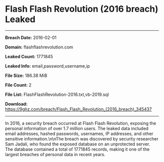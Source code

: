 # Flash Flash Revolution (2016 breach) Leaked

------------
**Breach Date:** 2016-02-01

**Domain:** flashflashrevolution.com

**Leaked Count:** 1771845

**Leaked Info:** email,password,username,ip

**File Size:** 186.38 MiB

**File Count:** 2

**File List:** FlashFlashRevolution-2016.txt,vb-2019.sql

**Download:** https://9ghz.com/breach/Flash_Flash_Revolution_(2016_breach)_345437

------------
In 2016, a security breach occurred at Flash Flash Revolution, exposing the personal information of over 1.7 million users. The leaked data included email addresses, hashed passwords, usernames, IP addresses, and other sensitive information.\n\nThe breach was discovered by security researcher Sam Jadali, who found the exposed database on an unprotected server. The database contained a total of 1771845 records, making it one of the largest breaches of personal data in recent years.
